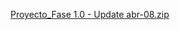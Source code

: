 [Proyecto_Fase 1.0 - Update abr-08.zip](https://github.com/user-attachments/files/19659099/Proyecto_Fase.1.0.-.Update.abr-08.zip)
